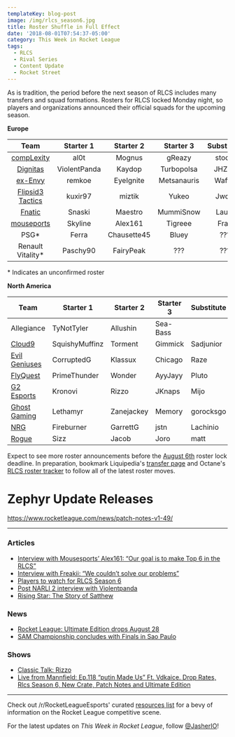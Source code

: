 ```yaml
---
templateKey: blog-post
image: /img/rlcs_season6.jpg
title: Roster Shuffle in Full Effect
date: '2018-08-01T07:54:37-05:00'
category: This Week in Rocket League
tags:
  - RLCS
  - Rival Series
  - Content Update
  - Rocket Street
---
```

As is tradition, the period before the next season of RLCS includes many transfers and squad formations. Rosters for RLCS locked Monday night, so players and organizations announced their official squads for the upcoming season. 

**Europe**

| Team | Starter 1 | Starter 2 | Starter 3 | Substitute |
|:---------------------------------------------------------------------------:|:------------:|:-----------:|:-----------:|:----------:|
| [compLexity](https://twitter.com/compLexity/status/1017491774774890496) | al0t | Mognus | gReazy | stocki |
| [Dignitas](https://twitter.com/Turbopolsa/status/1024066771320537088) | ViolentPanda | Kaydop | Turbopolsa | JHZER |
| [ex-Envy](https://twitter.com/remkoe/status/1024004501697699840) | remkoe | EyeIgnite | Metsanauris | Waffle |
| [Flipsid3 Tactics](https://twitter.com/miztikRL/status/1024356131114766336) | kuxir97 | miztik | Yukeo | Jwols |
| [Fnatic](https://twitter.com/FNATIC/status/1023978962421272576) | Snaski | Maestro | MummiSnow | Lauty |
| [mouseports](https://twitter.com/mousesports/status/1023946460486938624) | Skyline | Alex161 | Tigreee | Frag |
| PSG* | Ferra | Chausette45 | Bluey | ??? |
| Renault Vitality* | Paschy90 | FairyPeak | ??? | ??? |

\* Indicates an unconfirmed roster

**North America**

| Team | Starter 1 | Starter 2 | Starter 3 | Substitute |
|----------------------------------------------------------------------------------------------------------------------------------------|----------------|------------|-----------|------------|
| Allegiance | TyNotTyler | Allushin | Sea-Bass |  |
| [Cloud9](https://twitter.com/SquishyMuffinz/status/1024313068782641152) | SquishyMuffinz | Torment | Gimmick | Sadjunior |
| [Evil Geniuses](https://www.facebook.com/notes/evil-geniuses/roster-update-evil-geniuses-rocket-league-acquisition/10155915887084355/) | CorruptedG | Klassux | Chicago | Raze |
| [FlyQuest](https://twitter.com/FlyQuestSports/status/1014222417487712256) | PrimeThunder | Wonder | AyyJayy | Pluto |
| [G2 Esports](https://twitter.com/KronoviRL/status/1024387065021177856) | Kronovi | Rizzo | JKnaps | Mijo |
| [Ghost Gaming](https://twitter.com/GhostGaming_GG/status/1023354185704767490) | Lethamyr | Zanejackey | Memory | gorocksgo |
| [NRG](https://twitter.com/GarrettG/status/1024032308641316864) | Fireburner | GarrettG | jstn | Lachinio |
| [Rogue](https://twitter.com/Sizz/status/1024062773255233536) | Sizz | Jacob | Joro | matt |

Expect to see more roster announcements before the [August 6th](https://twitter.com/RLEsports/status/1024376653814755328) roster lock deadline. In preparation, bookmark Liquipedia's [transfer page](https://liquipedia.net/rocketleague/Transfers) and Octane's [RLCS roster tracker](https://octane.gg/news/rlcs-season-6-roster-tracker#rlcs-eu) to follow all of the latest roster moves.

# Zephyr Update Releases

https://www.rocketleague.com/news/patch-notes-v1-49/

---

### Articles

* [Interview with Mousesports’ Alex161: “Our goal is to make Top 6 in the RLCS”](https://rocketeers.gg/interview-alex161-mousesports-enters-rocket-league-esports/)
* [Interview with Freakii: “We couldn’t solve our problems”](https://rocketeers.gg/interview-with-freakii-split-vitality-paschy-fairy-peak/)
* [Players to watch for RLCS Season 6](https://dailyesports.tv/rlcs-s6-players-watch-scrub-killa-jstn-chicago/)
* [Post NARLI 2 interview with Violentpanda](http://team-dignitas.net/articles/news/rocket-league/12800/post-narli-2-interview-with-violentpanda)
* [Rising Star: The Story of Satthew](https://octane.gg/news/rising-star-the-story-of-satthew)

### News

* [Rocket League: Ultimate Edition drops August 28](https://www.rocketleague.com/news/rocket-league-ultimate-edition-august-28/)
* [SAM Championship concludes with Finals in Sao Paulo](https://www.reddit.com/r/RocketLeagueEsports/comments/92mm15/sam_championship_lan_finals_live_discussion/)

### Shows

* [Classic Talk: Rizzo](https://www.youtube.com/watch?v=HspDabAOCGA)
* [Live from Mannfield: Ep.118 “putin Made Us” Ft. Vdkaice. Drop Rates, Rlcs Season 6, New Crate, Patch Notes and Ultimate Edition](http://www.lfmannfield.com/episodes/2018/7/31/ep118-putin-made-us-ft-vdkaice-drop-rates-rlcs-season-6-new-crate-patch-notes-and-ultimate-edition)

---

Check out /r/RocketLeagueEsports' curated [resources list](https://www.reddit.com/r/RocketLeagueEsports/wiki/links) for a bevy of information on the Rocket League competitive scene.

For the latest updates on _This Week in Rocket League_, follow [@JasherIO](https://twitter.com/JasherIO)!
